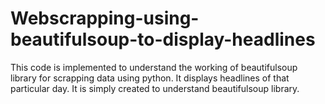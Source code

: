 # Webscrapping-using-beautifulsoup-to-display-headlines
This code is implemented to understand the working of beautifulsoup library for scrapping data using python.
It displays headlines of that particular day. It is simply created to understand beautifulsoup library.
